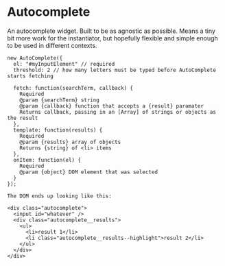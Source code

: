 Autocomplete
============

An autocomplete widget. Built to be as agnostic as possible. Means a tiny bit more work for the instantiator, but hopefully flexible and simple enough to be used in different contexts.

```
new AutoComplete({
  el: "#myInputElement" // required
  threshold: 2 // how many letters must be typed before AutoComplete starts fetching

  fetch: function(searchTerm, callback) {
    Required
    @param {searchTerm} string
    @param {callback} function that accepts a {result} paramater
    Returns callback, passing in an [Array] of strings or objects as the result
  },
  template: function(results) {
    Required
    @param {results} array of objects
    Returns {string} of <li> items
  },
  onItem: function(el) {
    Required
    @param {object} DOM element that was selected
  }
});

The DOM ends up looking like this:

<div class="autocomplete">
  <input id="whatever" />
  <div class="autocomplete__results">
    <ul>
      <li>result 1</li>
      <li class="autocomplete__results--highlight">result 2</li>
    </ul>
  </div>
</div>
```